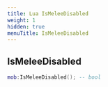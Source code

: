 ```yaml
---
title: Lua IsMeleeDisabled
weight: 1
hidden: true
menuTitle: IsMeleeDisabled
---
```

## IsMeleeDisabled
```lua
mob:IsMeleeDisabled(); -- bool
```